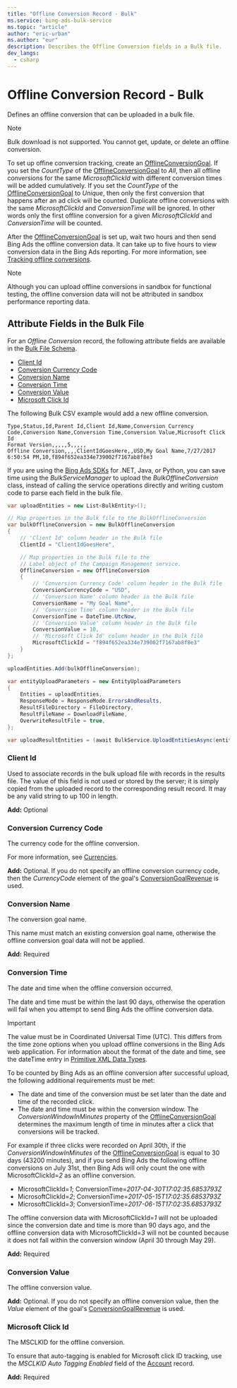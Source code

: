 ```yaml
---
title: "Offline Conversion Record - Bulk"
ms.service: bing-ads-bulk-service
ms.topic: "article"
author: "eric-urban"
ms.author: "eur"
description: Describes the Offline Conversion fields in a Bulk file.
dev_langs:
  - csharp
---
```

# Offline Conversion Record - Bulk
Defines an offline conversion that can be uploaded in a bulk file.

> [!NOTE]
> Bulk download is not supported. You cannot get, update, or delete an offline conversion.

To set up offine conversion tracking, create an [OfflineConversionGoal](../campaign-management-service/offlineconversiongoal.md). If you set the *CountType* of the [OfflineConversionGoal](../campaign-management-service/offlineconversiongoal.md) to *All*, then all offline conversions for the same *MicrosoftClickId* with different conversion times will be added cumulatively. If you set the *CountType* of the [OfflineConversionGoal](../campaign-management-service/offlineconversiongoal.md) to *Unique*, then only the first conversion that happens after an ad click will be counted. Duplicate offline conversions with the same *MicrosoftClickId* and *ConversionTime* will be ignored. In other words only the first offline conversion for a given *MicrosoftClickId* and *ConversionTime* will be counted.

After the [OfflineConversionGoal](../campaign-management-service/offlineconversiongoal.md) is set up, wait two hours and then send Bing Ads the offline conversion data. It can take up to five hours to view conversion data in the Bing Ads reporting. For more information, see [Tracking offline conversions](https://help.bingads.microsoft.com/#apex/3/en/56852/2).

> [!NOTE]
> Although you can upload offline conversions in sandbox for functional testing, the offline conversion data will not be attributed in sandbox performance reporting data.

## <a name="entitydata"></a>Attribute Fields in the Bulk File
For an *Offline Conversion* record, the following attribute fields are available in the [Bulk File Schema](bulk-file-schema.md). 

- [Client Id](#clientid)
- [Conversion Currency Code](#conversioncurrencycode)
- [Conversion Name](#conversionname)
- [Conversion Time](#conversiontime)
- [Conversion Value](#conversionvalue)
- [Microsoft Click Id](#microsoftclickid)

The following Bulk CSV example would add a new offline conversion. 

```csv
Type,Status,Id,Parent Id,Client Id,Name,Conversion Currency Code,Conversion Name,Conversion Time,Conversion Value,Microsoft Click Id
Format Version,,,,,5,,,,,
Offline Conversion,,,,ClientIdGoesHere,,USD,My Goal Name,7/27/2017 6:50:54 PM,10,f894f652ea334e739002f7167ab8f8e3
```

If you are using the [Bing Ads SDKs](../guides/client-libraries.md) for .NET, Java, or Python, you can save time using the *BulkServiceManager* to upload the *BulkOfflineConversion* class, instead of calling the service operations directly and writing custom code to parse each field in the bulk file. 


```csharp
var uploadEntities = new List<BulkEntity>();

// Map properties in the Bulk file to the BulkOfflineConversion
var bulkOfflineConversion = new BulkOfflineConversion
{
    // 'Client Id' column header in the Bulk file
    ClientId = "ClientIdGoesHere",

    // Map properties in the Bulk file to the 
    // Label object of the Campaign Management service.
    OfflineConversion = new OfflineConversion
    {
        // 'Conversion Currency Code' column header in the Bulk file
        ConversionCurrencyCode = "USD",
        // 'Conversion Name' column header in the Bulk file
        ConversionName = "My Goal Name",
        // 'Conversion Time' column header in the Bulk file
        ConversionTime = DateTime.UtcNow,
        // 'Conversion Value' column header in the Bulk file
        ConversionValue = 10,
        // 'Microsoft Click Id' column header in the Bulk file
        MicrosoftClickId = "f894f652ea334e739002f7167ab8f8e3"
    }
};

uploadEntities.Add(bulkOfflineConversion);

var entityUploadParameters = new EntityUploadParameters
{
    Entities = uploadEntities,
    ResponseMode = ResponseMode.ErrorsAndResults,
    ResultFileDirectory = FileDirectory,
    ResultFileName = DownloadFileName,
    OverwriteResultFile = true,
};

var uploadResultEntities = (await BulkService.UploadEntitiesAsync(entityUploadParameters)).ToList();
```

### <a name="clientid"></a>Client Id
Used to associate records in the bulk upload file with records in the results file. The value of this field is not used or stored by the server; it is simply copied from the uploaded record to the corresponding result record. It may be any valid string to up 100 in length.

**Add:** Optional  

### <a name="conversioncurrencycode"></a>Conversion Currency Code
The currency code for the offline conversion.

For more information, see [Currencies](../guides/currencies.md).

**Add:** Optional. If you do not specify an offline conversion currency code, then the *CurrencyCode* element of the goal's [ConversionGoalRevenue](../campaign-management-service/conversiongoalrevenue.md) is used.  

### <a name="conversionname"></a>Conversion Name
The conversion goal name.

This name must match an existing conversion goal name, otherwise the offline conversion goal data will not be applied.

**Add:** Required  

### <a name="conversiontime"></a>Conversion Time
The date and time when the offline conversion occurred. 

The date and time must be within the last 90 days, otherwise the operation will fail when you attempt to send Bing Ads the offline conversion data.

> [!IMPORTANT]
> The value must be in Coordinated Universal Time (UTC). This differs from the time zone options when you upload offline conversions in the Bing Ads web application. For information about the format of the date and time, see the dateTime entry in [Primitive XML Data Types](https://go.microsoft.com/fwlink/?linkid=859198).

To be counted by Bing Ads as an offline conversion after successful upload, the following additional requirements must be met:
-  The date and time of the conversion must be set later than the date and time of the recorded click.  
-  The date and time must be within the conversion window. The *ConversionWindowInMinutes* property of the [OfflineConversionGoal](../campaign-management-service/offlineconversiongoal.md) determines the maximum length of time in minutes after a click that conversions will be tracked.

For example if three clicks were recorded on April 30th, if the *ConversionWindowInMinutes* of the [OfflineConversionGoal](../campaign-management-service/offlineconversiongoal.md) is equal to 30 days (43200 minutes), and if you send Bing Ads the following offline conversions on July 31st, then Bing Ads will only count the one with MicrosoftClickId=*2* as an offline conversion.
-  MicrosoftClickId=*1*; ConversionTime=*2017-04-30T17:02:35.6853793Z*  
-  MicrosoftClickId=*2*; ConversionTime=*2017-05-15T17:02:35.6853793Z*  
-  MicrosoftClickId=*3*; ConversionTime=*2017-06-15T17:02:35.6853793Z*

The offline conversion data with MicrosoftClickId=*1* will not be uploaded since the conversion date and time is more than 90 days ago, and the offline conversion data with MicrosoftClickId=*3* will not be counted because it does not fall within the conversion window (April 30 through May 29).

**Add:** Required   

### <a name="conversionvalue"></a>Conversion Value
The offline conversion value.

**Add:** Optional. If you do not specify an offline conversion value, then the *Value* element of the goal's [ConversionGoalRevenue](../campaign-management-service/conversiongoalrevenue.md) is used.  

### <a name="microsoftclickid"></a>Microsoft Click Id
The MSCLKID for the offline conversion.

To ensure that auto-tagging is enabled for Microsoft click ID tracking, use the *MSCLKID Auto Tagging Enabled* field of the [Account](account.md) record. 

**Add:** Required  


